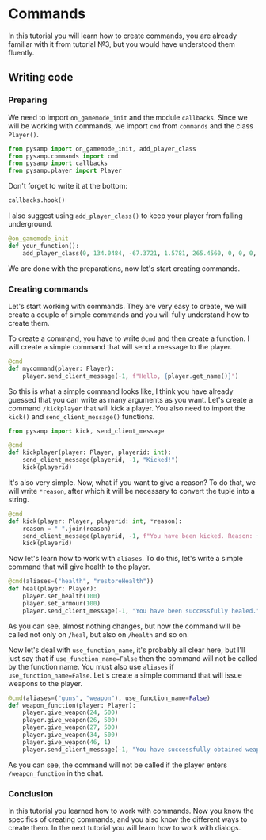 # Commands

In this tutorial you will learn how to create commands, you are already familiar with it from tutorial №3, but you would have understood them fluently.

## Writing code

### Preparing

We need to import `on_gamemode_init` and the module `callbacks`. Since we will be working with commands, we import `cmd` from `commands` and the class `Player()`.

```python
from pysamp import on_gamemode_init, add_player_class
from pysamp.commands import cmd
from pysamp import callbacks
from pysamp.player import Player
```

Don't forget to write it at the bottom:

```python
callbacks.hook()
```

I also suggest using `add_player_class()` to keep your player from falling underground.

```python
@on_gamemode_init
def your_function():
    add_player_class(0, 134.0484, -67.3721, 1.5781, 265.4560, 0, 0, 0, 0, 0, 0)
```

We are done with the preparations, now let's start creating commands.

### Creating commands

Let's start working with commands. They are very easy to create, we will create a couple of simple commands and you will fully understand how to create them.

To create a command, you have to write `@cmd` and then create a function. I will create a simple command that will send a message to the player.

```python
@cmd 
def mycommand(player: Player):
    player.send_client_message(-1, f"Hello, {player.get_name()}")
```

So this is what a simple command looks like, I think you have already guessed that you can write as many arguments as you want. Let's create a command `/kickplayer` that will kick a player. You also need to import the `kick()` and `send_client_message()` functions.

```python
from pysamp import kick, send_client_message
```

```python
@cmd
def kickplayer(player: Player, playerid: int):
    send_client_message(playerid, -1, "Kicked!")
    kick(playerid)
```

It's also very simple. Now, what if you want to give a reason? To do that, we will write `*reason`, after which it will be necessary to convert the tuple into a string.

```python
@cmd
def kick(player: Player, playerid: int, *reason):
    reason = " ".join(reason)
    send_client_message(playerid, -1, f"You have been kicked. Reason: {reason}")
    kick(playerid)
```

Now let's learn how to work with `aliases`. To do this, let's write a simple command that will give health to the player.

```python
@cmd(aliases=("health", "restoreHealth"))
def heal(player: Player):
    player.set_health(100)
    player.set_armour(100)
    player.send_client_message(-1, "You have been successfully healed.")
```

As you can see, almost nothing changes, but now the command will be called not only on `/heal`, but also on `/health` and so on.

Now let's deal with `use_function_name`, it's probably all clear here, but I'll just say that if `use_function_name=False` then the command will not be called by the function name. You must also use `aliases` if `use_function_name=False`. Let's create a simple command that will issue weapons to the player.

```python
@cmd(aliases=("guns", "weapon"), use_function_name=False)
def weapon_function(player: Player):
    player.give_weapon(24, 500)
    player.give_weapon(26, 500)
    player.give_weapon(27, 500)
    player.give_weapon(34, 500)
    player.give_weapon(46, 1)
    player.send_client_message(-1, "You have successfully obtained weapons.")
```

As you can see, the command will not be called if the player enters `/weapon_function` in the chat.

### Conclusion

 In this tutorial you learned how to work with commands. Now you know the specifics of creating commands, and you also know the different ways to create them. In the next tutorial you will learn how to work with dialogs.